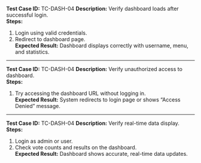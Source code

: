 **Test Case ID:** TC-DASH-04
**Description:** Verify dashboard loads after successful login.  
**Steps:**  
1. Login using valid credentials.  
2. Redirect to dashboard page.  
**Expected Result:** Dashboard displays correctly with username, menu, and statistics.

---

**Test Case ID:** TC-DASH-04 
**Description:** Verify unauthorized access to dashboard.  
**Steps:**  
1. Try accessing the dashboard URL without logging in.  
**Expected Result:** System redirects to login page or shows “Access Denied” message.

---

**Test Case ID:** TC-DASH-04 
**Description:** Verify real-time data display.  
**Steps:**  
1. Login as admin or user.  
2. Check vote counts and results on the dashboard.  
**Expected Result:** Dashboard shows accurate, real-time data updates.
